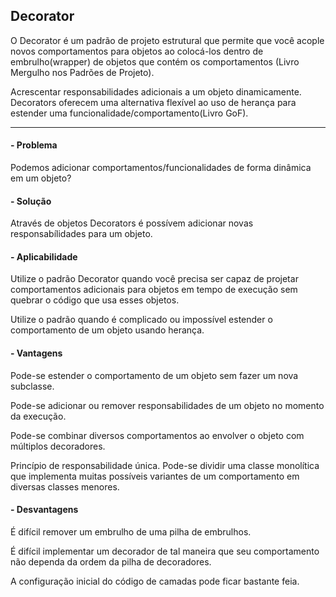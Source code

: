 ## Decorator

O Decorator é um padrão de projeto estrutural que permite que você acople novos comportamentos para objetos ao colocá-los dentro de embrulho(wrapper) de objetos que contém os comportamentos (Livro Mergulho nos Padrões de Projeto).

Acrescentar responsabilidades adicionais a um objeto dinamicamente. Decorators oferecem uma alternativa flexível ao uso de herança para estender uma funcionalidade/comportamento(Livro GoF).

---
#### - Problema

Podemos adicionar comportamentos/funcionalidades de forma dinâmica em um objeto?

#### - Solução

Através de objetos Decorators é possívem adicionar novas responsabílidades para um objeto.


#### - Aplicabilidade

Utilize o padrão Decorator quando você precisa ser capaz de projetar comportamentos adicionais para objetos em tempo de execução sem quebrar o código que usa esses objetos.

Utilize o padrão quando é complicado ou impossível estender o comportamento de um objeto usando herança.


#### - Vantagens

Pode-se estender o comportamento de um objeto sem fazer um nova subclasse.

Pode-se adicionar ou remover responsabilidades de um objeto no momento da execução.

Pode-se combinar diversos comportamentos ao envolver o objeto com múltiplos decoradores.

Princípio de responsabilidade única. Pode-se dividir uma classe monolítica que implementa muitas possíveis variantes de um comportamento em diversas classes menores.


#### - Desvantagens

É difícil remover um embrulho de uma pilha de embrulhos.

É difícil implementar um decorador de tal maneira que seu comportamento não dependa da ordem da pilha de decoradores.

A configuração inicial do código de camadas pode ficar bastante feia.

